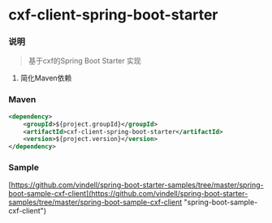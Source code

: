 # cxf-client-spring-boot-starter


### 说明

 > 基于cxf的Spring Boot Starter 实现

1. 简化Maven依赖

### Maven

``` xml
<dependency>
	<groupId>${project.groupId}</groupId>
	<artifactId>cxf-client-spring-boot-starter</artifactId>
	<version>${project.version}</version>
</dependency>
```

### Sample

[https://github.com/vindell/spring-boot-starter-samples/tree/master/spring-boot-sample-cxf-client](https://github.com/vindell/spring-boot-starter-samples/tree/master/spring-boot-sample-cxf-client "spring-boot-sample-cxf-client")

